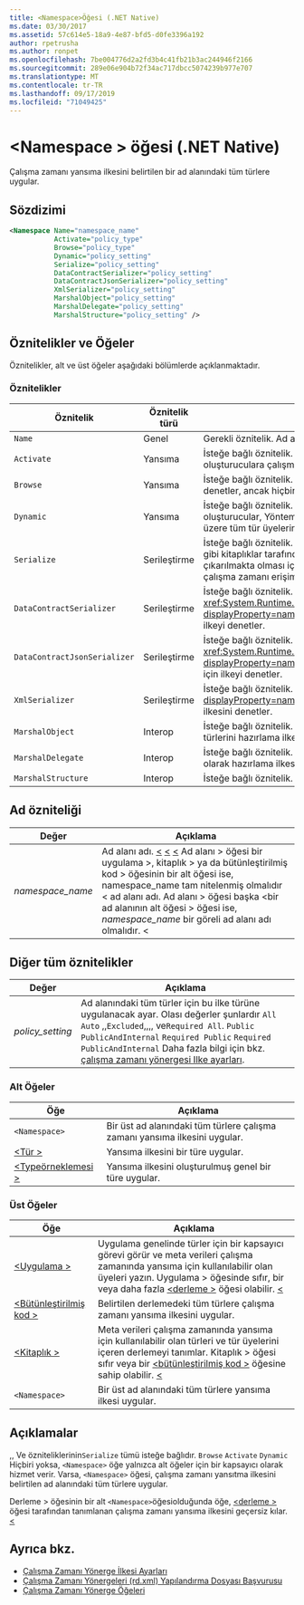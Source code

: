 ```yaml
---
title: <Namespace>Öğesi (.NET Native)
ms.date: 03/30/2017
ms.assetid: 57c614e5-18a9-4e87-bfd5-d0fe3396a192
author: rpetrusha
ms.author: ronpet
ms.openlocfilehash: 7be004776d2a2fd3b4c41fb21b3ac244946f2166
ms.sourcegitcommit: 289e06e904b72f34ac717dbcc5074239b977e707
ms.translationtype: MT
ms.contentlocale: tr-TR
ms.lasthandoff: 09/17/2019
ms.locfileid: "71049425"
---
```

# <a name="namespace-element-net-native"></a>\<Namespace > öğesi (.NET Native)
Çalışma zamanı yansıma ilkesini belirtilen bir ad alanındaki tüm türlere uygular.  
  
## <a name="syntax"></a>Sözdizimi  
  
```xml  
<Namespace Name="namespace_name"   
           Activate="policy_type"   
           Browse="policy_type"  
           Dynamic="policy_setting"  
           Serialize="policy_setting"  
           DataContractSerializer="policy_setting"  
           DataContractJsonSerializer="policy_setting"  
           XmlSerializer="policy_setting"  
           MarshalObject="policy_setting"  
           MarshalDelegate="policy_setting"  
           MarshalStructure="policy_setting" />  
```  
  
## <a name="attributes-and-elements"></a>Öznitelikler ve Öğeler  
 Öznitelikler, alt ve üst öğeler aşağıdaki bölümlerde açıklanmaktadır.  
  
### <a name="attributes"></a>Öznitelikler  
  
|Öznitelik|Öznitelik türü|Açıklama|  
|---------------|--------------------|-----------------|  
|`Name`|Genel|Gerekli öznitelik. Ad alanının adını belirtir.|  
|`Activate`|Yansıma|İsteğe bağlı öznitelik. Örneklerin etkinleştirilmesini sağlamak için oluşturuculara çalışma zamanı erişimini denetler.|  
|`Browse`|Yansıma|İsteğe bağlı öznitelik. Program öğeleri hakkında bilgi sorgulamayı denetler, ancak hiçbir çalışma zamanı erişimini etkinleştirmez.|  
|`Dynamic`|Yansıma|İsteğe bağlı öznitelik. Dinamik programlamayı etkinleştirmek için oluşturucular, Yöntemler, alanlar, Özellikler ve olaylar dahil olmak üzere tüm tür üyelerine çalışma zamanı erişimini denetler.|  
|`Serialize`|Serileştirme|İsteğe bağlı öznitelik. Tür örneklerinin, Newtonsoft JSON serileştirici gibi kitaplıklar tarafından serileştirilmesi ve seri durumdan çıkarılmakta olması için oluşturuculara, alanlara ve özelliklere çalışma zamanı erişimini denetler.|  
|`DataContractSerializer`|Serileştirme|İsteğe bağlı öznitelik. <xref:System.Runtime.Serialization.DataContractSerializer?displayProperty=nameWithType> Sınıfını kullanan serileştirme için ilkeyi denetler.|  
|`DataContractJsonSerializer`|Serileştirme|İsteğe bağlı öznitelik. <xref:System.Runtime.Serialization.Json.DataContractJsonSerializer?displayProperty=nameWithType> Sınıfını kullanan JSON serileştirme için ilkeyi denetler.|  
|`XmlSerializer`|Serileştirme|İsteğe bağlı öznitelik. <xref:System.Xml.Serialization.XmlSerializer?displayProperty=nameWithType> Sınıfını kullanan XML serileştirme ilkesini denetler.|  
|`MarshalObject`|Interop|İsteğe bağlı öznitelik. Windows Çalışma Zamanı ve COM 'a başvuru türlerini hazırlama ilkesini denetler.|  
|`MarshalDelegate`|Interop|İsteğe bağlı öznitelik. Temsilci türlerini yerel koda işlev işaretçileri olarak hazırlama ilkesini denetler.|  
|`MarshalStructure`|Interop|İsteğe bağlı öznitelik. Yapıları yerel koda hazırlama ilkesini denetler.|  
  
## <a name="name-attribute"></a>Ad özniteliği  
  
|Değer|Açıklama|  
|-----------|-----------------|  
|*namespace_name*|Ad alanı adı. [ \<](application-element-net-native.md) [ \<](library-element-net-native.md) [ \<](assembly-element-net-native.md) Ad alanı > öğesi bir uygulama >, kitaplık > ya da bütünleştirilmiş kod > öğesinin bir alt öğesi ise, namespace_name tam nitelenmiş olmalıdır \< ad alanı adı. Ad alanı > öğesi başka \<bir ad alanının alt öğesi > öğesi ise, *namespace_name* bir göreli ad alanı adı olmalıdır. \<|  
  
## <a name="all-other-attributes"></a>Diğer tüm öznitelikler  
  
|Değer|Açıklama|  
|-----------|-----------------|  
|*policy_setting*|Ad alanındaki tüm türler için bu ilke türüne uygulanacak ayar. Olası değerler şunlardır `All` `Auto` ,,`Excluded`,,,, ve`Required All`. `Public` `PublicAndInternal` `Required Public` `Required PublicAndInternal` Daha fazla bilgi için bkz. [çalışma zamanı yönergesi Ilke ayarları](runtime-directive-policy-settings.md).|  
  
### <a name="child-elements"></a>Alt Öğeler  
  
|Öğe|Açıklama|  
|-------------|-----------------|  
|`<Namespace>`|Bir üst ad alanındaki tüm türlere çalışma zamanı yansıma ilkesini uygular.|  
|[\<Tür >](type-element-net-native.md)|Yansıma ilkesini bir türe uygular.|  
|[\<Typeörneklemesi >](typeinstantiation-element-net-native.md)|Yansıma ilkesini oluşturulmuş genel bir türe uygular.|  
  
### <a name="parent-elements"></a>Üst Öğeler  
  
|Öğe|Açıklama|  
|-------------|-----------------|  
|[\<Uygulama >](application-element-net-native.md)|Uygulama genelinde türler için bir kapsayıcı görevi görür ve meta verileri çalışma zamanında yansıma için kullanılabilir olan üyeleri yazın. Uygulama > öğesinde sıfır, bir veya daha fazla [ \<derleme >](assembly-element-net-native.md) öğesi olabilir. [ \<](application-element-net-native.md)|  
|[\<Bütünleştirilmiş kod >](assembly-element-net-native.md)|Belirtilen derlemedeki tüm türlere çalışma zamanı yansıma ilkesini uygular.|  
|[\<Kitaplık >](library-element-net-native.md)|Meta verileri çalışma zamanında yansıma için kullanılabilir olan türleri ve tür üyelerini içeren derlemeyi tanımlar. Kitaplık > öğesi sıfır veya bir [ \<bütünleştirilmiş kod >](assembly-element-net-native.md) öğesine sahip olabilir. [ \<](library-element-net-native.md)|  
|`<Namespace>`|Bir üst ad alanındaki tüm türlere yansıma ilkesi uygular.|  
  
## <a name="remarks"></a>Açıklamalar  
 ,, Ve özniteliklerinin`Serialize` tümü isteğe bağlıdır. `Browse` `Activate` `Dynamic` Hiçbiri yoksa, `<Namespace>` öğe yalnızca alt öğeler için bir kapsayıcı olarak hizmet verir. Varsa, `<Namespace>` öğesi, çalışma zamanı yansıtma ilkesini belirtilen ad alanındaki tüm türlere uygular.  
  
 Derleme > öğesinin bir alt `<Namespace>`öğesiolduğunda öğe, [ \<derleme >](assembly-element-net-native.md) öğesi tarafından tanımlanan çalışma zamanı yansıma ilkesini geçersiz kılar. [ \<](assembly-element-net-native.md)  
  
## <a name="see-also"></a>Ayrıca bkz.

- [Çalışma Zamanı Yönerge İlkesi Ayarları](runtime-directive-policy-settings.md)
- [Çalışma Zamanı Yönergeleri (rd.xml) Yapılandırma Dosyası Başvurusu](runtime-directives-rd-xml-configuration-file-reference.md)
- [Çalışma Zamanı Yönerge Öğeleri](runtime-directive-elements.md)
